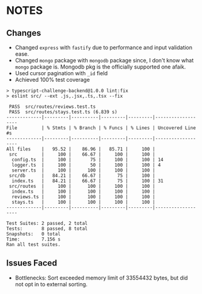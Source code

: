# NOTES

## Changes

- Changed `express` with `fastify` due to performance and input validation ease.
- Changed `mongo` package with `mongodb` package since, I don't know what `mongo` package is. Mongodb pkg is the officially supported one afaik.
- Used cursor pagination with `_id` field
- Achieved 100% test coverage

```
> typescript-challenge-backend@1.0.0 lint:fix
> eslint src/ --ext .js,.jsx,.ts,.tsx --fix

 PASS  src/routes/reviews.test.ts
 PASS  src/routes/stays.test.ts (6.839 s)
-------------|---------|----------|---------|---------|-------------------
File         | % Stmts | % Branch | % Funcs | % Lines | Uncovered Line #s
-------------|---------|----------|---------|---------|-------------------
All files    |   95.52 |    86.96 |   85.71 |     100 |
 src         |     100 |    66.67 |     100 |     100 |
  config.ts  |     100 |       75 |     100 |     100 | 14
  logger.ts  |     100 |       50 |     100 |     100 | 4
  server.ts  |     100 |      100 |     100 |     100 |
 src/db      |   84.21 |    66.67 |      75 |     100 |
  index.ts   |   84.21 |    66.67 |      75 |     100 | 31
 src/routes  |     100 |      100 |     100 |     100 |
  index.ts   |     100 |      100 |     100 |     100 |
  reviews.ts |     100 |      100 |     100 |     100 |
  stays.ts   |     100 |      100 |     100 |     100 |
-------------|---------|----------|---------|---------|-------------------

Test Suites: 2 passed, 2 total
Tests:       8 passed, 8 total
Snapshots:   0 total
Time:        7.156 s
Ran all test suites.
```

## Issues Faced

- Bottlenecks:
Sort exceeded memory limit of 33554432 bytes, but did not opt in to external sorting.
